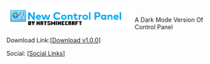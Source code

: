 <a href="#"><img src=Untitled.png width="300" align="left"/></a>

#
A Dark Mode Version Of Control Panel

Download Link:[[Download v1.0.0](https://github.com/NatsMinecraft/New-Control-Panel/releases/)]

Social: [[Social Links](https://sites.google.com/view/natsminecrafts-links/links)]

